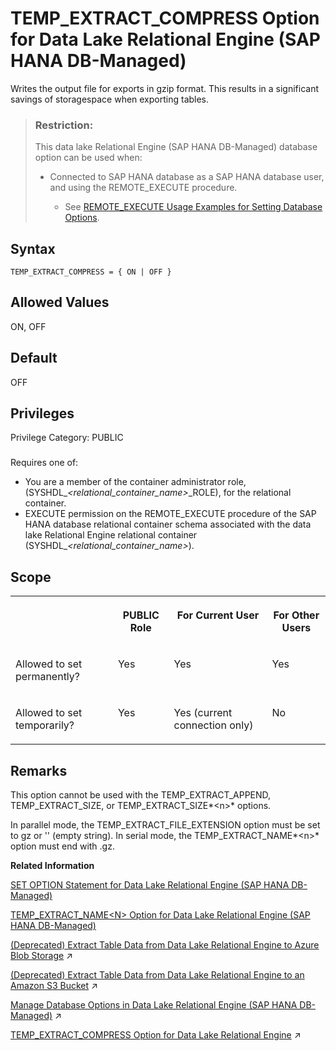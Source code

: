 <!-- loioaa37821e445f4177b189aad7442f104d -->

# TEMP\_EXTRACT\_COMPRESS Option for Data Lake Relational Engine \(SAP HANA DB-Managed\)

Writes the output file for exports in gzip format. This results in a significant savings of storagespace when exporting tables.



> ### Restriction:  
> This data lake Relational Engine \(SAP HANA DB-Managed\) database option can be used when:
> 
> -   Connected to SAP HANA database as a SAP HANA database user, and using the REMOTE\_EXECUTE procedure.
> 
>     -   See [REMOTE\_EXECUTE Usage Examples for Setting Database Options](remote-execute-usage-examples-for-setting-database-options-0023bea.md).



<a name="loioaa37821e445f4177b189aad7442f104d__section_ln4_w5h_mrb"/>

## Syntax

```
TEMP_EXTRACT_COMPRESS = { ON | OFF }
```



<a name="loioaa37821e445f4177b189aad7442f104d__section_i5y_w5h_mrb"/>

## Allowed Values

ON, OFF



<a name="loioaa37821e445f4177b189aad7442f104d__section_epq_x5h_mrb"/>

## Default

OFF



<a name="loioaa37821e445f4177b189aad7442f104d__section_p3v_syc_dxb"/>

## Privileges

Privilege Category: PUBLIC



### 

Requires one of:

-   You are a member of the container administrator role, \(SYSHDL\_*<relational\_container\_name\>*\_ROLE\), for the relational container.
-   EXECUTE permission on the REMOTE\_EXECUTE procedure of the SAP HANA database relational container schema associated with the data lake Relational Engine relational container \(SYSHDL\_*<relational\_container\_name\>*\).



<a name="loioaa37821e445f4177b189aad7442f104d__section_zyf_y5h_mrb"/>

## Scope


<table>
<tr>
<th valign="top">

 



</th>
<th valign="top">

PUBLIC Role



</th>
<th valign="top">

For Current User



</th>
<th valign="top">

For Other Users



</th>
</tr>
<tr>
<td valign="top">

Allowed to set permanently?



</td>
<td valign="top">

Yes



</td>
<td valign="top">

Yes



</td>
<td valign="top">

Yes



</td>
</tr>
<tr>
<td valign="top">

Allowed to set temporarily?



</td>
<td valign="top">

Yes



</td>
<td valign="top">

Yes \(current connection only\)



</td>
<td valign="top">

No



</td>
</tr>
</table>



<a name="loioaa37821e445f4177b189aad7442f104d__section_wsx_y5h_mrb"/>

## Remarks

This option cannot be used with the TEMP\_EXTRACT\_APPEND, TEMP\_EXTRACT\_SIZE, or TEMP\_EXTRACT\_SIZE*<n\>* options.

In parallel mode, the TEMP\_EXTRACT\_FILE\_EXTENSION option must be set to gz or '' \(empty string\). In serial mode, the TEMP\_EXTRACT\_NAME*<n\>* option must end with .gz.

**Related Information**  


[SET OPTION Statement for Data Lake Relational Engine \(SAP HANA DB-Managed\)](../030-sql-statements/set-option-statement-for-data-lake-relational-engine-sap-hana-db-managed-84a37a4.md "Changes options that affect the behavior of the database and its compatibility with Transact-SQL. Setting the value of an option can change the behavior for all users or an individual user, in either a temporary or permanent scope.")

[TEMP\_EXTRACT\_NAME<N\> Option for Data Lake Relational Engine \(SAP HANA DB-Managed\)](temp-extract-name-n-option-for-data-lake-relational-engine-sap-hana-db-managed-1f0b3e1.md "Specifies the data lake Filescontainer object file name, or theAzure block blob name, or the Amazon S3 bucket object name you’re extracting to. You must specify the name when extracting data from data lake Relational Engine to cloud storage.")

[(Deprecated) Extract Table Data from Data Lake Relational Engine to Azure Blob Storage](https://help.sap.com/viewer/a8942f1c84f2101594aad09c82c80aea/2023_1_QRC/en-US/72f882141a704328a7ff18c7b0b1914e.html "Use data lake Relational Engine TEMP_EXTRACT database options in your extraction query to extract data lake Relational Engine data to one or more block blobs in an Azure storage account container.") :arrow_upper_right:

[(Deprecated) Extract Table Data from Data Lake Relational Engine to an Amazon S3 Bucket](https://help.sap.com/viewer/a8942f1c84f2101594aad09c82c80aea/2023_1_QRC/en-US/5389c53044504f4b9c5865c8f9366ebe.html "Use data lake Relational Engine TEMP_EXTRACT database options in your extraction query to extract data lake Relational Engine data to one or more objects in an Amazon S3 bucket.") :arrow_upper_right:

[Manage Database Options in Data Lake Relational Engine (SAP HANA DB-Managed)](https://help.sap.com/viewer/9220e7fec0fe4503b5c5a6e21d584e63/2023_1_QRC/en-US/964f12eb2961478b8205f5bfd8ee2ec6.html "Data lake Relational Engine database options are configurable settings that change the way the data lake Relational Engine database behaves or performs.") :arrow_upper_right:

[TEMP_EXTRACT_COMPRESS Option for Data Lake Relational Engine](https://help.sap.com/viewer/19b3964099384f178ad08f2d348232a9/2023_1_QRC/en-US/aef24bc01a494d68b62e2b6dfeabff56.html "Writes the output file for exports in gzip format. This results in a significant savings of storagespace when exporting tables.") :arrow_upper_right:

